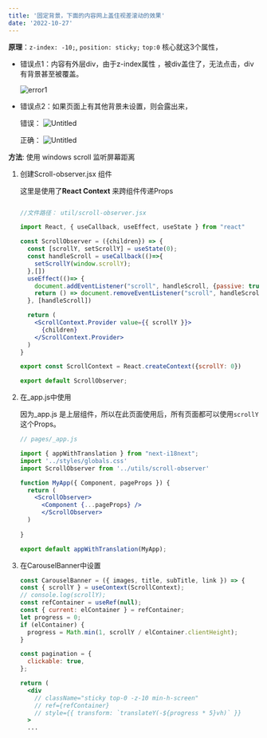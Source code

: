 ```yaml
---
title: '固定背景，下面的内容网上盖住视差滚动的效果'
date: '2022-10-27'
---
```


**原理**：`z-index: -10;`, `position: sticky;` `top:0` 核心就这3个属性，

- 错误点1：内容有外层div，由于z-index属性 ，被div盖住了，无法点击，div有背景甚至被覆盖。
    
    ![error1](/article_images/1.png)
    

- 错误点2：如果页面上有其他背景未设置，则会露出来，
    
    错误：
    ![Untitled](/article_images/2.png)
    
    正确：
    ![Untitled](/article_images/3.png)
    

**方法**: 使用 windows scroll 监听屏幕距离

1. 创建Scroll-observer.jsx 组件
    
    这里是使用了**React Context** 来跨组件传递Props
    
    ```jsx
    
    //文件路径： util/scroll-observer.jsx
    
    import React, { useCallback, useEffect, useState } from "react"
    
    const ScrollObserver = ({children}) => {
      const [scrollY, setScrollY] = useState(0);
      const handleScroll = useCallback(()=>{
        setScrollY(window.scrollY);
      },[])
      useEffect(()=> {
        document.addEventListener("scroll", handleScroll, {passive: true})
        return () => document.removeEventListener("scroll", handleScroll)
      }, [handleScroll])
    
      return (
        <ScrollContext.Provider value={{ scrollY }}>
          {children}
        </ScrollContext.Provider>
      )
    }
    
    export const ScrollContext = React.createContext({scrollY: 0})
    
    export default ScrollObserver;
    ```
    
2. 在_app.js中使用
    
    因为_app.js 是上层组件，所以在此页面使用后，所有页面都可以使用`scrollY` 这个Props。
    
    ```jsx
    // pages/_app.js
    
    import { appWithTranslation } from "next-i18next";
    import '../styles/globals.css'
    import ScrollObserver from '../utils/scroll-observer'
    
    function MyApp({ Component, pageProps }) {
      return (
        <ScrollObserver>
          <Component {...pageProps} />
          </ScrollObserver>
      ) 
      
    }
    
    export default appWithTranslation(MyApp);
    ```
    
3. 在CarouselBanner中设置

    ```jsx
    const CarouselBanner = ({ images, title, subTitle, link }) => {
    const { scrollY } = useContext(ScrollContext);
    // console.log(scrollY);
    const refContainer = useRef(null);
    const { current: elContainer } = refContainer;
    let progress = 0;
    if (elContainer) {
      progress = Math.min(1, scrollY / elContainer.clientHeight);
    }

    const pagination = {
      clickable: true,
    };

    return (
      <div
        // className="sticky top-0 -z-10 min-h-screen"
        // ref={refContainer}
        // style={{ transform: `translateY(-${progress * 5}vh)` }}
      >
      ...
    ```
